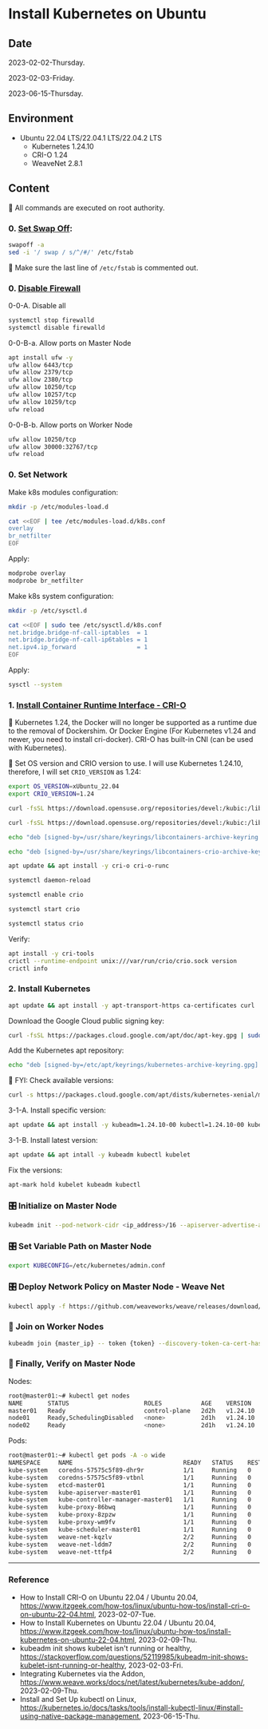 # Install Kubernetes on Ubuntu

## Date

2023-02-02-Thursday.

2023-02-03-Friday.

2023-06-15-Thursday.

## Environment

* Ubuntu 22.04 LTS/22.04.1 LTS/22.04.2 LTS
  * Kubernetes 1.24.10
  * CRI-O 1.24
  * WeaveNet 2.8.1

## Content

:key: All commands are executed on root authority.

### 0. [Set Swap Off](https://stackoverflow.com/questions/52119985/kubeadm-init-shows-kubelet-isnt-running-or-healthy):

```Bash
swapoff -a
sed -i '/ swap / s/^/#/' /etc/fstab
```

:key: Make sure the last line of `/etc/fstab` is commented out.

### 0. [Disable Firewall](https://www.itzgeek.com/how-tos/linux/ubuntu-how-tos/install-kubernetes-on-ubuntu-22-04.html)

0-0-A. Disable all

```Bash
systemctl stop firewalld
systemctl disable firewalld
```

0-0-B-a. Allow ports on Master Node

```Bash
apt install ufw -y
ufw allow 6443/tcp
ufw allow 2379/tcp
ufw allow 2380/tcp
ufw allow 10250/tcp
ufw allow 10257/tcp
ufw allow 10259/tcp
ufw reload
```

0-0-B-b. Allow ports on Worker Node

```Bash
ufw allow 10250/tcp
ufw allow 30000:32767/tcp
ufw reload
```

### 0. Set Network

Make k8s modules configuration:

```Bash
mkdir -p /etc/modules-load.d
```

```Bash
cat <<EOF | tee /etc/modules-load.d/k8s.conf
overlay
br_netfilter
EOF
```

Apply:

```Bash
modprobe overlay
modprobe br_netfilter
```

Make k8s system configuration:

```Bash
mkdir -p /etc/sysctl.d
```

```Bash
cat <<EOF | sudo tee /etc/sysctl.d/k8s.conf
net.bridge.bridge-nf-call-iptables  = 1
net.bridge.bridge-nf-call-ip6tables = 1
net.ipv4.ip_forward                 = 1
EOF
```

Apply:

```Bash
sysctl --system
```

### 1. [Install Container Runtime Interface - CRI-O](https://www.itzgeek.com/how-tos/linux/ubuntu-how-tos/install-cri-o-on-ubuntu-22-04.html)

:key: Kubernetes 1.24, the Docker will no longer be supported as a runtime due to the removal of Dockershim. Or Docker Engine (For Kubernetes v1.24 and newer, you need to install cri-docker). CRI-O has built-in CNI (can be used with Kubernetes).

:key: Set OS version and CRIO version to use. I will use Kubernetes 1.24.10, therefore, I will set `CRIO_VERSION` as 1.24:

```Bash
export OS_VERSION=xUbuntu_22.04
export CRIO_VERSION=1.24
```

```Bash
curl -fsSL https://download.opensuse.org/repositories/devel:/kubic:/libcontainers:/stable/$OS_VERSION/Release.key | sudo gpg --dearmor -o /usr/share/keyrings/libcontainers-archive-keyring.gpg
```

```Bash
curl -fsSL https://download.opensuse.org/repositories/devel:/kubic:/libcontainers:/stable:/cri-o:/$CRIO_VERSION/$OS_VERSION/Release.key | sudo gpg --dearmor -o /usr/share/keyrings/libcontainers-crio-archive-keyring.gpg
```

```Bash
echo "deb [signed-by=/usr/share/keyrings/libcontainers-archive-keyring.gpg] https://download.opensuse.org/repositories/devel:/kubic:/libcontainers:/stable/$OS_VERSION/ /" | sudo tee /etc/apt/sources.list.d/devel:kubic:libcontainers:stable.list
```

```Bash
echo "deb [signed-by=/usr/share/keyrings/libcontainers-crio-archive-keyring.gpg] https://download.opensuse.org/repositories/devel:/kubic:/libcontainers:/stable:/cri-o:/$CRIO_VERSION/$OS_VERSION/ /" | sudo tee /etc/apt/sources.list.d/devel:kubic:libcontainers:stable:cri-o:$CRIO_VERSION.list
```

```Bash
apt update && apt install -y cri-o cri-o-runc
```

```Bash
systemctl daemon-reload
```

```Bash
systemctl enable crio
```

```Bash
systemctl start crio
```

```Bash
systemctl status crio
```

Verify:

```Bash
apt install -y cri-tools
crictl --runtime-endpoint unix:///var/run/crio/crio.sock version
crictl info
```

### 2. Install Kubernetes

```Bash
apt update && apt install -y apt-transport-https ca-certificates curl
```

Download the Google Cloud public signing key:

```Bash
curl -fsSL https://packages.cloud.google.com/apt/doc/apt-key.gpg | sudo gpg --dearmor -o /etc/apt/keyrings/kubernetes-archive-keyring.gpg
```

Add the Kubernetes apt repository:

```Bash
echo "deb [signed-by=/etc/apt/keyrings/kubernetes-archive-keyring.gpg] https://apt.kubernetes.io/ kubernetes-xenial main" | sudo tee /etc/apt/sources.list.d/kubernetes.list
```

<!--
```Bash
curl -fsSLo /etc/apt/keyrings/kubernetes-archive-keyring.gpg https://packages.cloud.google.com/apt/doc/apt-key.gpg
```

```Bash
echo "deb [signed-by=/etc/apt/keyrings/kubernetes-archive-keyring.gpg] https://apt.kubernetes.io/ kubernetes-xenial main" | tee /etc/apt/sources.list.d/kubernetes.list
```
-->

:key: FYI: Check available versions:

```Bash
curl -s https://packages.cloud.google.com/apt/dists/kubernetes-xenial/main/binary-amd64/Packages | grep Version | awk '{print $2}'
```

3-1-A. Install specific version:

```Bash
apt update && apt install -y kubeadm=1.24.10-00 kubectl=1.24.10-00 kubelet=1.24.10-00
```

3-1-B. Install latest version:

```Bash
apt update && apt intall -y kubeadm kubectl kubelet
```

Fix the versions:

```Bash
apt-mark hold kubelet kubeadm kubectl
```

### :control_knobs: Initialize on Master Node

```Bash
kubeadm init --pod-network-cidr <ip_address>/16 --apiserver-advertise-address=<master_node_ip_address>
```

### :control_knobs: Set Variable Path on Master Node

```Bash
export KUBECONFIG=/etc/kubernetes/admin.conf
```

### :control_knobs: Deploy Network Policy on Master Node - Weave Net

```Bash
kubectl apply -f https://github.com/weaveworks/weave/releases/download/v2.8.1/weave-daemonset-k8s.yaml
```

### :robot: Join on Worker Nodes

```Bash
kubeadm join {master_ip} -- token {token} --discovery-token-ca-cert-hash {sha256}
```

### :tada: Finally, Verify on Master Node

Nodes:

```Bash
root@master01:~# kubectl get nodes
NAME       STATUS                     ROLES           AGE    VERSION
master01   Ready                      control-plane   2d2h   v1.24.10
node01     Ready,SchedulingDisabled   <none>          2d1h   v1.24.10
node02     Ready                      <none>          2d1h   v1.24.10
```

Pods:

```Bash
root@master01:~# kubectl get pods -A -o wide
NAMESPACE     NAME                               READY   STATUS    RESTARTS   AGE    IP                NODE       NOMINATED NODE   READINESS GATES
kube-system   coredns-57575c5f89-dhr9r           1/1     Running   0          2d2h   10.85.0.3         master01   <none>           <none>
kube-system   coredns-57575c5f89-vtbnl           1/1     Running   0          2d2h   10.85.0.2         master01   <none>           <none>
kube-system   etcd-master01                      1/1     Running   0          2d2h   192.168.1.238     master01   <none>           <none>
kube-system   kube-apiserver-master01            1/1     Running   0          2d2h   192.168.1.238     master01   <none>           <none>
kube-system   kube-controller-manager-master01   1/1     Running   0          2d2h   192.168.1.238     master01   <none>           <none>
kube-system   kube-proxy-86bwq                   1/1     Running   0          2d2h   192.168.1.238     master01   <none>           <none>
kube-system   kube-proxy-8zpzw                   1/1     Running   0          2d1h   192.168.103.107   node02     <none>           <none>
kube-system   kube-proxy-wm9fv                   1/1     Running   0          2d1h   192.168.1.237     node01     <none>           <none>
kube-system   kube-scheduler-master01            1/1     Running   0          2d2h   192.168.1.238     master01   <none>           <none>
kube-system   weave-net-kqzlv                    2/2     Running   0          42m    192.168.1.238     master01   <none>           <none>
kube-system   weave-net-lddm7                    2/2     Running   0          42m    192.168.103.107   node02     <none>           <none>
kube-system   weave-net-ttfp4                    2/2     Running   0          42m    192.168.1.237     node01     <none>           <none>
```

---

### Reference
- How to Install CRI-O on Ubuntu 22.04 / Ubuntu 20.04, https://www.itzgeek.com/how-tos/linux/ubuntu-how-tos/install-cri-o-on-ubuntu-22-04.html, 2023-02-07-Tue.
- How to Install Kubernetes on Ubuntu 22.04 / Ubuntu 20.04, https://www.itzgeek.com/how-tos/linux/ubuntu-how-tos/install-kubernetes-on-ubuntu-22-04.html, 2023-02-09-Thu.
- kubeadm init shows kubelet isn't running or healthy, https://stackoverflow.com/questions/52119985/kubeadm-init-shows-kubelet-isnt-running-or-healthy, 2023-02-03-Fri.
- Integrating Kubernetes via the Addon, https://www.weave.works/docs/net/latest/kubernetes/kube-addon/, 2023-02-09-Thu.
- Install and Set Up kubectl on Linux, https://kubernetes.io/docs/tasks/tools/install-kubectl-linux/#install-using-native-package-management, 2023-06-15-Thu.
